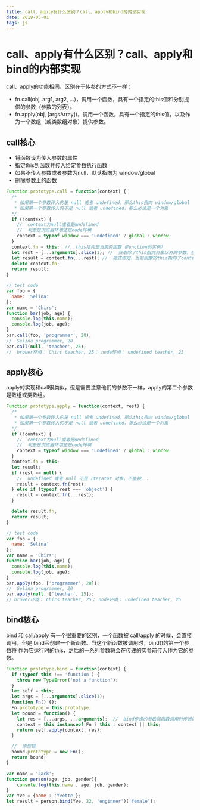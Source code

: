 ```yaml
---
title: call、apply有什么区别？call、apply和bind的内部实现
date: 2019-05-01
tags: js
---
```


# call、apply有什么区别？call、apply和bind的内部实现

call、apply的功能相同，区别在于传参的方式不一样：

* fn.call(obj, arg1, arg2, ...)，调用一个函数，具有一个指定的this值和分别提供的参数（参数的列表）。
* fn.apply(obj, [argsArray])，调用一个函数，具有一个指定的this值，以及作为一个数组（或类数组对象）提供参数。

## call核心

* 将函数设为传入参数的属性
* 指定this到函数并传入给定参数执行函数
* 如果不传入参数或者参数为null，默认指向为 window/global
* 删除参数上的函数

``` js
Function.prototype.call = function(context) {
  /*
   * 如果第一个参数传入的是 null 或者 undefined，那么this指向 window/global
   * 如果第一个参数传入的不是 null 或者 undefined，那么必须是一个对象
  */
  if (!context) {
    //  context为null或者是undefined
    //  判断是浏览器环境还是node环境
    context = typeof window === 'undefined' ? global : window;
  }
  context.fn = this;  //  this指向是当前的函数（Function的实例）
  let rest = [...arguments].slice(1); //  获取除了this指向对象以外的参数，空数组slice后返回的仍然是空数组
  let result = context.fn(...rest); //  隐式绑定，当前函数的this指向了context
  delete context.fn;
  return result;
}

// test code
var foo = {
  name: 'Selina'
};
var name = 'Chirs';
function bar(job, age) {
  console.log(this.name);
  console.log(job, age);
}
bar.call(foo, 'programmer', 20);
//  Selina programmer, 20
bar.call(null, 'teacher', 25);
//  brower环境： Chirs teacher, 25； node环境： undefined teacher, 25
```

## apply核心

apply的实现和call很类似，但是需要注意他们的参数不一样，apply的第二个参数是数组或类数组。

``` js
Function.prototype.apply = function(context, rest) {
  /*
   * 如果第一个参数传入的是 null 或者 undefined，那么this指向 window/global
   * 如果第一个参数传入的不是 null 或者 undefined，那么必须是一个对象
  */
  if (!context) {
    //  context为null或者是undefined
    //  判断是浏览器环境还是node环境
    context = typeof window === 'undefined' ? global : window;
  }
  context.fn = this;
  let result;
  if (rest == null) {
    //  undefined 或者 null 不是 Iterator 对象，不能被...
    result = context.fn(rest);
  } else if (typeof rest === 'object') {
    result = context.fn(...rest);
  }

  delete result.fn;
  return result;
}

// test code
var foo = {
  name: 'Selina'
};
var name = 'Chirs';
function bar(job, age) {
  console.log(this.name);
  console.log(job, age);
}
bar.apply(foo, ['programmer', 20]);
//  Selina programmer, 20
bar.apply(null, ['teacher', 25]);
// brower环境： Chirs teacher, 25； node环境： undefined teacher, 25
```

## bind核心

bind 和 call/apply 有一个很重要的区别，一个函数被 call/apply 的时候，会直接调用，但是 bind会创建一个新函数。当这个新函数被调用时，bind()的第一个参数将
作为它运行时的this，之后的一系列参数将会在传递的实参前传入作为它的参数。

``` js
Function.prototype.bind = function(context) {
  if (typeof this !== 'function') {
    throw new TypeError('not a function');
  }
  let self = this;
  let args = [...arguments].slice(1);
  function Fn() {};
  Fn.prototype = this.prototype;
  let bound = function() {
    let res = [...args, ...arguments];  //  bind传递的参数和函数调用时传递的参数拼接
    context = this instanceof Fn ? this : context || this;
    return self.apply(context, res);
  }

  //  原型链
  bound.prototype = new Fn();
  return bound;
}

var name = 'Jack';
function person(age, job, gender){
    console.log(this.name , age, job, gender);
}
var Yve = {name : 'Yvette'};
let result = person.bind(Yve, 22, 'enginner')('female');
```